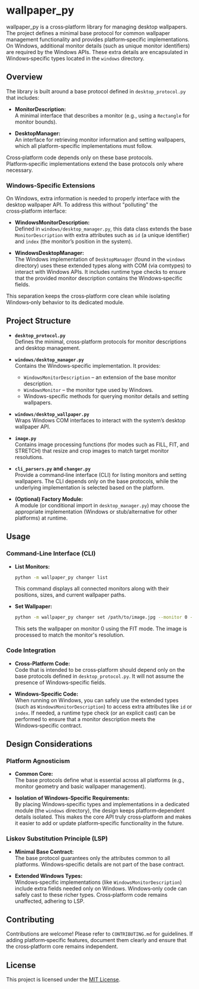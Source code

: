 # wallpaper_py

wallpaper_py is a cross‑platform library for managing desktop wallpapers. The project defines a minimal base protocol for common wallpaper management functionality and provides platform‑specific implementations. On Windows, additional monitor details (such as unique monitor identifiers) are required by the Windows APIs. These extra details are encapsulated in Windows‑specific types located in the `windows` directory.

## Overview

The library is built around a base protocol defined in `desktop_protocol.py` that includes:

- **MonitorDescription:**  
  A minimal interface that describes a monitor (e.g., using a `Rectangle` for monitor bounds).

- **DesktopManager:**  
  An interface for retrieving monitor information and setting wallpapers, which all platform-specific implementations must follow.

Cross‑platform code depends only on these base protocols. Platform‑specific implementations extend the base protocols only where necessary.

### Windows‑Specific Extensions

On Windows, extra information is needed to properly interface with the desktop wallpaper API. To address this without "polluting" the cross‑platform interface:

- **WindowsMonitorDescription:**  
  Defined in `windows/desktop_manager.py`, this data class extends the base `MonitorDescription` with extra attributes such as `id` (a unique identifier) and `index` (the monitor’s position in the system).

- **WindowsDesktopManager:**  
  The Windows implementation of `DesktopManager` (found in the `windows` directory) uses these extended types along with COM (via comtypes) to interact with Windows APIs. It includes runtime type checks to ensure that the provided monitor description contains the Windows‑specific fields.

This separation keeps the cross‑platform core clean while isolating Windows‑only behavior to its dedicated module.

## Project Structure

- **`desktop_protocol.py`**  
  Defines the minimal, cross‑platform protocols for monitor descriptions and desktop management.

- **`windows/desktop_manager.py`**  
  Contains the Windows‑specific implementation. It provides:
  - `WindowsMonitorDescription` – an extension of the base monitor description.
  - `WindowsMonitor` – the monitor type used by Windows.
  - Windows-specific methods for querying monitor details and setting wallpapers.

- **`windows/desktop_wallpaper.py`**  
  Wraps Windows COM interfaces to interact with the system’s desktop wallpaper API.

- **`image.py`**  
  Contains image processing functions (for modes such as FILL, FIT, and STRETCH) that resize and crop images to match target monitor resolutions.

- **`cli_parsers.py` and `changer.py`**  
  Provide a command‑line interface (CLI) for listing monitors and setting wallpapers. The CLI depends only on the base protocols, while the underlying implementation is selected based on the platform.

- **(Optional) Factory Module:**  
  A module (or conditional import in `desktop_manager.py`) may choose the appropriate implementation (Windows or stub/alternative for other platforms) at runtime.

## Usage

### Command‑Line Interface (CLI)

- **List Monitors:**

  ```bash
  python -m wallpaper_py changer list
  ```

  This command displays all connected monitors along with their positions, sizes, and current wallpaper paths.

- **Set Wallpaper:**

  ```bash
  python -m wallpaper_py changer set /path/to/image.jpg --monitor 0 --mode FIT
  ```

  This sets the wallpaper on monitor 0 using the FIT mode. The image is processed to match the monitor's resolution.

### Code Integration

- **Cross‑Platform Code:**  
  Code that is intended to be cross‑platform should depend only on the base protocols defined in `desktop_protocol.py`. It will not assume the presence of Windows‑specific fields.

- **Windows‑Specific Code:**  
  When running on Windows, you can safely use the extended types (such as `WindowsMonitorDescription`) to access extra attributes like `id` or `index`. If needed, a runtime type check (or an explicit cast) can be performed to ensure that a monitor description meets the Windows‑specific contract.

## Design Considerations

### Platform Agnosticism

- **Common Core:**  
  The base protocols define what is essential across all platforms (e.g., monitor geometry and basic wallpaper management).

- **Isolation of Windows‑Specific Requirements:**  
  By placing Windows‑specific types and implementations in a dedicated module (the `windows` directory), the design keeps platform‑dependent details isolated. This makes the core API truly cross‑platform and makes it easier to add or update platform‑specific functionality in the future.

### Liskov Substitution Principle (LSP)

- **Minimal Base Contract:**  
  The base protocol guarantees only the attributes common to all platforms. Windows‑specific details are not part of the base contract.

- **Extended Windows Types:**  
  Windows‑specific implementations (like `WindowsMonitorDescription`) include extra fields needed only on Windows. Windows‑only code can safely cast to these richer types. Cross‑platform code remains unaffected, adhering to LSP.

## Contributing

Contributions are welcome! Please refer to `CONTRIBUTING.md` for guidelines. If adding platform‑specific features, document them clearly and ensure that the cross‑platform core remains independent.

## License

This project is licensed under the [MIT License](LICENSE).